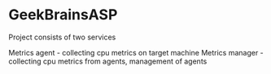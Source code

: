 # GeekBrainsASP

Project consists of two services

Metrics agent - collecting cpu metrics on target machine
Metrics manager - collecting cpu metrics from agents, management of agents
